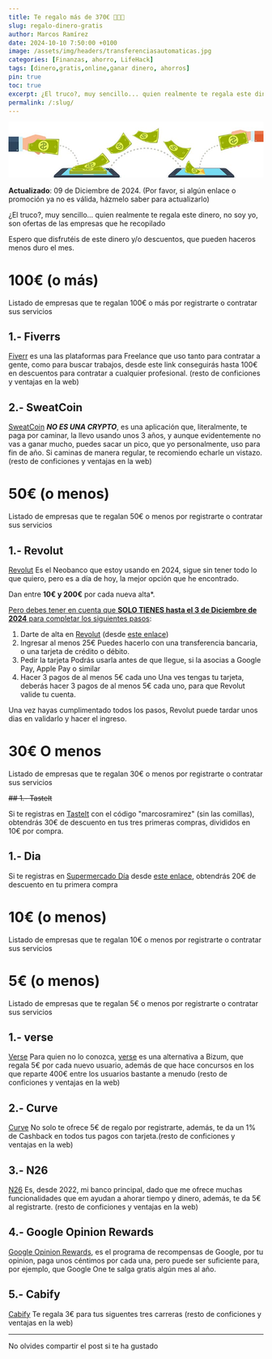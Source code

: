 ```yaml
---
title: Te regalo más de 370€ 💸💸💸
slug: regalo-dinero-gratis
author: Marcos Ramírez
date: 2024-10-10 7:50:00 +0100
image: /assets/img/headers/transferenciasautomaticas.jpg
categories: [Finanzas, ahorro, LifeHack]
tags: [dinero,gratis,online,ganar dinero, ahorros]
pin: true
toc: true
excerpt: ¿El truco?, muy sencillo... quien realmente te regala este dinero, no soy yo, son ofertas de las empresas que he recopilado
permalink: /:slug/ 
---
```

![Post Header](/assets/img/headers/transferenciasautomaticas.jpg)

**Actualizado**: 09 de Diciembre de 2024. (Por favor, si algún enlace o promoción ya no es válida, házmelo saber para actualizarlo)

¿El truco?, muy sencillo... quien realmente te regala este dinero, no soy yo, son ofertas de las empresas que he recopilado

Espero que disfrutéis de este dinero y/o descuentos, que pueden haceros menos duro el mes.


# 100€ (o más)

Listado de empresas que te regalan 100€ o más por registrarte o contratar sus servicios

## 1.- Fiverrs

 <a href="http://www.fiverr.com/s2/f2c677aae2" target="_blank">Fiverr</a> es una las plataformas para Freelance que uso tanto para contratar a gente, como para buscar trabajos, desde este link conseguirás hasta 100€ en descuentos para contratar a cualquier profesional. (resto de conficiones y ventajas en la web)

## 2.- SweatCoin

 <a href="https://sweatco.in/ws/immarcosramirez" target="_blank">SweatCoin</a> ***NO ES UNA CRYPTO***, es una aplicación que, literalmente, te paga por caminar, la llevo usando unos 3 años, y aunque evidentemente no vas a ganar mucho, puedes sacar un pico, que yo personalmente, uso para fin de año. Si caminas de manera regular, te recomiendo echarle un vistazo. (resto de conficiones y ventajas en la web)

# 50€ (o menos)

Listado de empresas que te regalan 50€ o menos por registrarte o contratar sus servicios

## 1.- Revolut 

 <a href="https://revolut.com/referral/?referral-code=marcos6jla!DEC1-24-AR-L1" target="_blank">Revolut</a> 
 Es el Neobanco que estoy usando en 2024, sigue sin tener todo lo que quiero, pero es a día de hoy, la mejor opción que he encontrado.

Dan entre **10€ y 200€** por cada nueva alta*.

<u>Pero debes tener en cuenta que <b>SOLO TIENES hasta el 3 de Diciembre de 2024</b> para completar los siguientes pasos</u>:

1. Darte de alta en <a href="https://revolut.com/referral/?referral-code=marcos6jla!DEC1-24-AR-L1" target="_blank">Revolut</a> (desde <a href="https://revolut.com/referral/?referral-code=marcos6jla!DEC1-24-AR-L1" target="_blank">este enlace</a>)
2. Ingresar al menos 25€
  Puedes hacerlo con una transferencia bancaria, o una tarjeta de crédito o débito.
3. Pedir la tarjeta
 Podrás usarla antes de que llegue, si la asocias a Google Pay, Apple Pay o similar
4. Hacer 3 pagos de al menos 5€ cada uno
 Una ves tengas tu tarjeta, deberás hacer 3 pagos de al menos 5€ cada uno, para que Revolut valide tu cuenta.


Una vez hayas cumplimentado todos los pasos, Revolut puede tardar unos dias en validarlo y hacer el ingreso.

# 30€ O menos 

Listado de empresas que te regalan 30€ o menos por registrarte o contratar sus servicios

<del>## 1.- TasteIt

Si te registras en <a href="https://tasteit.es/?referral=marcosramirez" target="_blank">TasteIt</a> con el código "marcosramirez" (sin las comillas), obtendrás 30€ de descuento en tus tres primeras compras, divididos en 10€ por compra.
</del>
## 1.- Dia

Si te registras en <a href="https://rfrn.page.link/uuPRLT87QGHhBZzT6" target="_blank">Supermercado Día</a> desde <a href="https://rfrn.page.link/uuPRLT87QGHhBZzT6" target="_blank">este enlace</a>, obtendrás 20€ de descuento en tu primera compra
# 10€ (o menos)

Listado de empresas que te regalan 10€ o menos por registrarte o contratar sus servicios




# 5€ (o menos)

Listado de empresas que te regalan 5€ o menos por registrarte o contratar sus servicios

## 1.- verse

<a href="https://verse.me/invite/MTHTVT" target="_blank">Verse</a> Para quien no lo conozca, <a href="https://verse.me/$marcosramirez" target="_blank">verse</a> es una alternativa a Bizum, que regala 5€ por cada nuevo usuario, además de que hace concursos en los que reparte 400€ entre los usuarios bastante a menudo (resto de conficiones y ventajas en la web)


## 2.- Curve

<a href="https://www.curve.com/join#N9JYMP8D" target="_blank">Curve</a> No solo te ofrece 5€ de regalo por registrarte, además, te da un 1% de Cashback en todos tus pagos con tarjeta.(resto de conficiones y ventajas en la web)


## 3.- N26 

<a href="https://n26.com/r/marcosr8764" target="_blank">N26</a> Es, desde 2022, mi banco principal, dado que me ofrece muchas funcionalidades que em ayudan a ahorar tiempo y dinero, además, te da 5€ al registrarte. (resto de conficiones y ventajas en la web)

## 4.- Google Opinion Rewards

<a href="https://googleopinionrewardsrefer.page.link/?apn=com.google.android.apps.paidtasks&ibi=com.google.paidtasks&isi=1227019728&link=https%3A%2F%2Fsurveys.google.com%2Fgoogle-opinion-rewards%2Freferrer_code%3DN2NKSNQ5&utm_source=gor_share_android_referral" target="_blank">Google Opinion Rewards</a>, es el programa de recompensas de Google, por tu opinion, paga unos céntimos por cada una, pero puede ser suficiente para, por ejemplo, que Google One te salga gratis algún mes al año.

## 5.- Cabify
<a href="https://cabify.com/i/marcosr2147" target="_blank">Cabify</a> Te regala 3€ para tus siguentes tres carreras (resto de conficiones y ventajas en la web)


***
No olvides compartir el post si te ha gustado

